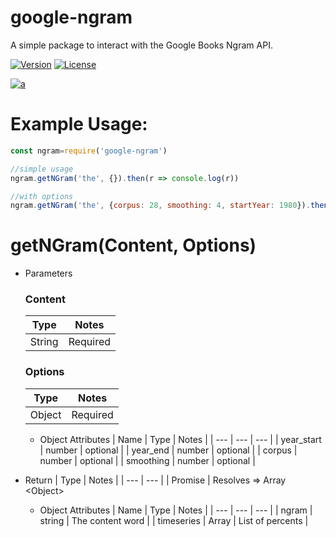 google-ngram
======

A simple package to interact with the Google Books Ngram API.

[![Version](https://img.shields.io/npm/v/google-ngram.svg)](https://npmjs.org/package/google-ngram)
[![License](https://img.shields.io/npm/l/google-ngram.svg)](https://github.com/ashwink0/google-ngram/blob/master/LICENSE)

[![a](https://nodei.co/npm/google-ngram.png?mini=true)](https://npmjs.org/package/google-ngram)


# Example Usage:
``` js
const ngram=require('google-ngram')

//simple usage
ngram.getNGram('the', {}).then(r => console.log(r))

//with options
ngram.getNGram('the', {corpus: 28, smoothing: 4, startYear: 1980}).then(r => console.log(r))

```

# getNGram(Content, Options)
* Parameters

  ### Content

  | Type | Notes |
    | --- | --- |
  | String | Required |

  ### Options
  | Type | Notes |
  | --- | --- |
  | Object | Required |
  * Object Attributes
    | Name | Type | Notes |
    | --- | --- | --- |
    | year_start | number | optional |
    | year_end | number | optional |
    | corpus | number | optional |
    | smoothing | number | optional |
* Return
  | Type | Notes |
  | --- | --- |
  | Promise | Resolves => Array <Object\>
  * Object Attributes
  | Name | Type | Notes |
  | --- | --- | --- |
  | ngram | string | The content word |
  | timeseries | Array | List of percents |
